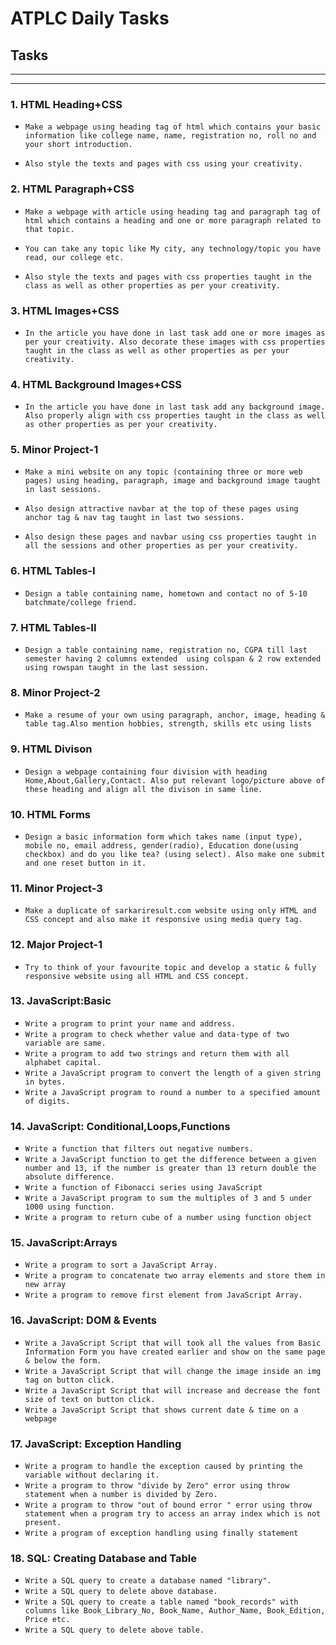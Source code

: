 # ATPLC Daily Tasks

## Tasks
---
---
  
### 1. HTML Heading+CSS
* `Make a webpage using heading tag of html which contains your basic information like college name, name, registration no, roll no and your short introduction.`

* `Also style the texts and pages with css using your creativity.`
  
### 2. HTML Paragraph+CSS
* `Make a webpage with article using heading tag and paragraph tag of html which contains a heading and one or more paragraph related to that topic.`

* `You can take any topic like My city, any technology/topic you have read, our college etc.`

* `Also style the texts and pages with css properties taught in the class as well as other properties as per your creativity.`

### 3. HTML Images+CSS
* `In the article you have done in last task add one or more images as per your creativity. Also decorate these images with css properties taught in the class as well as other properties as per your creativity.`

### 4. HTML Background Images+CSS
* `In the article you have done in last task add any background image. Also properly align with css properties taught in the class as well as other properties as per your creativity.`

### 5. Minor Project-1
* `Make a mini website on any topic (containing three or more web pages) using heading, paragraph, image and background image taught in last sessions.`

* `Also design attractive navbar at the top of these pages using anchor tag & nav tag taught in last two sessions.`

* `Also design these pages and navbar using css properties taught in all the sessions and other properties as per your creativity.`

### 6. HTML Tables-I
* `Design a table containing name, hometown and contact no of 5-10 batchmate/college friend.`

### 7. HTML Tables-II
* `Design a table containing name, registration no, CGPA till last semester having 2 columns extended  using colspan & 2 row extended using rowspan taught in the last session.`

### 8. Minor Project-2
* `Make a resume of your own using paragraph, anchor, image, heading & table tag.Also mention hobbies, strength, skills etc using lists`

### 9. HTML Divison
* `Design a webpage containing four division with heading Home,About,Gallery,Contact. Also put relevant logo/picture above of these heading and align all the divison in same line.`

### 10. HTML Forms
* `Design a basic information form which takes name (input type), mobile no, email address, gender(radio), Education done(using checkbox) and do you like tea? (using select). Also make one submit and one reset button in it.`

### 11. Minor Project-3
* `Make a duplicate of sarkariresult.com website using only HTML and CSS concept and also make it responsive using media query tag.`

### 12. Major Project-1
* `Try to think of your favourite topic and develop a static & fully responsive website using all HTML and CSS concept.`

### 13. JavaScript:Basic
* `Write a program to print your name and address.`
* `Write a program to check whether value and data-type of two variable are same.`
* `Write a program to add two strings and return them with all alphabet capital.`
* `Write a JavaScript program to convert the length of a given string in bytes.`
* `Write a JavaScript program to round a number to a specified amount of digits.`

### 14. JavaScript: Conditional,Loops,Functions
* `Write a function that filters out negative numbers.`
* `Write a JavaScript function to get the difference between a given number and 13, if the number is greater than 13 return double the absolute difference.`
* `Write a function of Fibonacci series using JavaScript`
* `Write a JavaScript program to sum the multiples of 3 and 5 under 1000 using function.`
* `Write a program to return cube of a number using function object`

### 15. JavaScript:Arrays
* `Write a program to sort a JavaScript Array.`
* `Write a program to concatenate two array elements and store them in new array`
* `Write a program to remove first element from JavaScript Array.`

### 16. JavaScript: DOM & Events
* `Write a JavaScript Script that will took all the values from Basic Information Form you have created earlier and show on the same page & below the form.`
* `Write a JavaScript Script that will change the image inside an img tag on button click.`
* `Write a JavaScript Script that will increase and decrease the font size of text on button click.`
* `Write a JavaScript Script that shows current date & time on a webpage`

### 17. JavaScript: Exception Handling
* `Write a program to handle the exception caused by printing the variable without declaring it.`
* `Write a program to throw "divide by Zero" error using throw statement when a number is divided by Zero.`
* `Write a program to throw "out of bound error " error using throw statement when a program try to access an array index which is not present.`
* `Write a program of exception handling using finally statement`

### 18. SQL: Creating Database and Table
* `Write a SQL query to create a database named "library".`
* `Write a SQL query to delete above database.`
* `Write a SQL query to create a table named "book_records" with columns like Book_Library_No, Book_Name, Author_Name, Book_Edition, Price etc.`
* `Write a SQL query to delete above table.`
